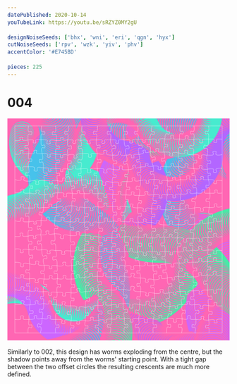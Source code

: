 ```yaml
---
datePublished: 2020-10-14
youTubeLink: https://youtu.be/sRZYZ0MY2gU

designNoiseSeeds: ['bhx', 'wni', 'eri', 'qgn', 'hyx']
cutNoiseSeeds: ['rpv', 'wzk', 'yiv', 'phv']
accentColor: '#E745BD'

pieces: 225
---
```


# 004

![canvas](result/004_bhx-wni-eri-qgn-hyx_rpv-wzk-yiv-phv.png?raw=true)

Similarly to 002, this design has worms exploding from the centre, but the shadow points away from the worms' starting point. With a tight gap between the two offset circles the resulting crescents are much more defined.
